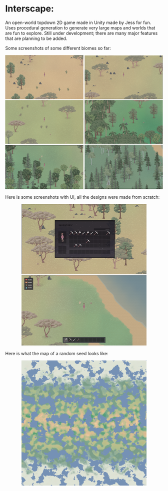 # Interscape: 
An open-world topdown 2D game made in Unity made by Jess for fun. Uses procedural generation to generate very large maps and worlds that are fun to explore. Still under development; there are many major features that are planning to be added.

Some screenshots of some different biomes so far:
<p align="center">
  <img src="Interscape/Images/Desert.png" width="250" >
  <img src="Interscape/Images/Savanna.png" width="250" >
  <img src="Interscape/Images/Grassland.png" width="250" >
  <img src="Interscape/Images/Rainforest.png" width="250" >
  <img src="Interscape/Images/Forest.png" width="250" >
  <img src="Interscape/Images/Taiga.png" width="250" >
</p>

Here is some screenshots with UI, all the designs were made from scratch:
<p align="center">
  <img src="Interscape/Images/Inv.png" width="400" >
  <img src="Interscape/Images/WithUI.png" width="400" >
</p>

Here is what the map of a random seed looks like:
<p align="center">
  <img src="Interscape/Images/Map.png" width="400" >
</p>
